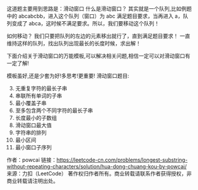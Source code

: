 这道题主要用到思路是：滑动窗口 什么是滑动窗口？ 其实就是一个队列,比如例题中的 abcabcbb，进入这个队列（窗口）为 abc
满足题目要求，当再进入 a，队列变成了 abca，这时候不满足要求。所以，我们要移动这个队列！

如何移动？ 我们只要把队列的左边的元素移出就行了，直到满足题目要求！ 一直维持这样的队列，找出队列出现最长的长度时候，求出解！

下面介绍关于滑动窗口的万能模板,可以解决相关问题,相信一定可以对滑动窗口有一定了解!

模板虽好,还是少套为好!多思考!更重要!
滑动窗口题目:

3. 无重复字符的最长子串
30. 串联所有单词的子串
76. 最小覆盖子串
159. 至多包含两个不同字符的最长子串
209. 长度最小的子数组
239. 滑动窗口最大值
567. 字符串的排列
632. 最小区间
727. 最小窗口子序列

作者：powcai
链接：https://leetcode-cn.com/problems/longest-substring-without-repeating-characters/solution/hua-dong-chuang-kou-by-powcai/
来源：力扣（LeetCode） 著作权归作者所有。商业转载请联系作者获得授权，非商业转载请注明出处。